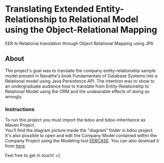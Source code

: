 # Translating Extended Entity-Relationship to Relational Model using the Object-Relational Mapping
EER to Relational translation through Object Relational Mapping using JPA
## About  
The project's goal was to translate the company entity-relationship sample model present in Navathe's book Fundamentals of Database Systems into a Relational model using Java Persistence API.
The intention was to show to an undergraduate audience how to translate from Entity-Relationship to Relational Model using the ORM and the undesirable effects of doing so wrongly.  
### Instructions  
To run this project you must import the bdoo and bdoo-inheritance as Maven Project.  
You'll find the diagram picture inside the "diagram" folder in bdoo project.  It's also possible to open and edit the Company Model contained within the Company Project using the Modeling tool [EERCASE](https://sites.google.com/a/cin.ufpe.br/eercase/). You can also dowload it from [here](https://www.cin.ufpe.br/~eercase/download.html).

Feel free to get in touch!
=]



